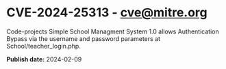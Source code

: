 # CVE-2024-25313 - cve@mitre.org

Code-projects Simple School Managment System 1.0 allows Authentication Bypass via the username and password parameters at School/teacher_login.php.

**Publish date:** 2024-02-09
